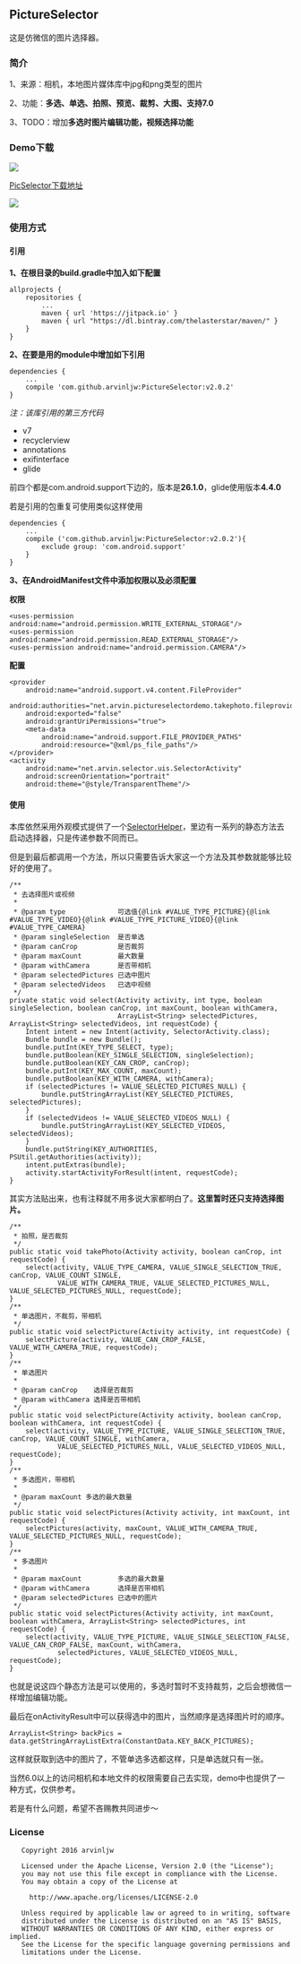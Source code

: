## PictureSelector

这是仿微信的图片选择器。

### 简介

1、来源：相机，本地图片媒体库中jpg和png类型的图片

2、功能：**多选、单选、拍照、预览、裁剪、大图、支持7.0**

3、TODO：增加**多选时图片编辑功能，视频选择功能**

### Demo下载

![](screenshot/ps_icon.png)

[PicSelector下载地址](app/PicSelector.apk)

![](screenshot/use_sample.png)

### 使用方式

#### 引用

**1、在根目录的build.gradle中加入如下配置**

```
allprojects {
    repositories {
        ...
        maven { url 'https://jitpack.io' }
        maven { url "https://dl.bintray.com/thelasterstar/maven/" }
    }
}
```

**2、在要是用的module中增加如下引用**

```
dependencies {
    ...
    compile 'com.github.arvinljw:PictureSelector:v2.0.2'
}
```

*注：该库引用的第三方代码*

* v7
* recyclerview
* annotations
* exifinterface
* glide

前四个都是com.android.support下边的，版本是**26.1.0**，glide使用版本**4.4.0**

若是引用的包重复可使用类似这样使用

```
dependencies {
    ...
    compile ('com.github.arvinljw:PictureSelector:v2.0.2'){
        exclude group: 'com.android.support'
    }
}
```

**3、在AndroidManifest文件中添加权限以及必须配置**

**权限**

```
<uses-permission android:name="android.permission.WRITE_EXTERNAL_STORAGE"/>
<uses-permission android:name="android.permission.READ_EXTERNAL_STORAGE"/>
<uses-permission android:name="android.permission.CAMERA"/>
```

**配置**

```
<provider
    android:name="android.support.v4.content.FileProvider"
    android:authorities="net.arvin.pictureselectordemo.takephoto.fileprovider"
    android:exported="false"
    android:grantUriPermissions="true">
    <meta-data
        android:name="android.support.FILE_PROVIDER_PATHS"
        android:resource="@xml/ps_file_paths"/>
</provider>
<activity
    android:name="net.arvin.selector.uis.SelectorActivity"
    android:screenOrientation="portrait"
    android:theme="@style/TransparentTheme"/>
```

#### 使用

本库依然采用外观模式提供了一个[SelectorHelper](selectorlibrary/src/main/java/net/arvin/selector/SelectorHelper.java)，里边有一系列的静态方法去启动选择器，只是传递参数不同而已。

但是到最后都调用一个方法，所以只需要告诉大家这一个方法及其参数就能够比较好的使用了。

```
/**
 * 去选择图片或视频
 *
 * @param type             可选值{@link #VALUE_TYPE_PICTURE}{@link #VALUE_TYPE_VIDEO}{@link #VALUE_TYPE_PICTURE_VIDEO}{@link #VALUE_TYPE_CAMERA}
 * @param singleSelection  是否单选
 * @param canCrop          是否裁剪
 * @param maxCount         最大数量
 * @param withCamera       是否带相机
 * @param selectedPictures 已选中图片
 * @param selectedVideos   已选中视频
 */
private static void select(Activity activity, int type, boolean singleSelection, boolean canCrop, int maxCount, boolean withCamera,
                           ArrayList<String> selectedPictures, ArrayList<String> selectedVideos, int requestCode) {
    Intent intent = new Intent(activity, SelectorActivity.class);
    Bundle bundle = new Bundle();
    bundle.putInt(KEY_TYPE_SELECT, type);
    bundle.putBoolean(KEY_SINGLE_SELECTION, singleSelection);
    bundle.putBoolean(KEY_CAN_CROP, canCrop);
    bundle.putInt(KEY_MAX_COUNT, maxCount);
    bundle.putBoolean(KEY_WITH_CAMERA, withCamera);
    if (selectedPictures != VALUE_SELECTED_PICTURES_NULL) {
        bundle.putStringArrayList(KEY_SELECTED_PICTURES, selectedPictures);
    }
    if (selectedVideos != VALUE_SELECTED_VIDEOS_NULL) {
        bundle.putStringArrayList(KEY_SELECTED_VIDEOS, selectedVideos);
    }
    bundle.putString(KEY_AUTHORITIES, PSUtil.getAuthorities(activity));
    intent.putExtras(bundle);
    activity.startActivityForResult(intent, requestCode);
}
```

其实方法贴出来，也有注释就不用多说大家都明白了。**这里暂时还只支持选择图片。**

```
/**
 * 拍照，是否裁剪
 */
public static void takePhoto(Activity activity, boolean canCrop, int requestCode) {
    select(activity, VALUE_TYPE_CAMERA, VALUE_SINGLE_SELECTION_TRUE, canCrop, VALUE_COUNT_SINGLE,
            VALUE_WITH_CAMERA_TRUE, VALUE_SELECTED_PICTURES_NULL, VALUE_SELECTED_PICTURES_NULL, requestCode);
}
/**
 * 单选图片，不裁剪，带相机
 */
public static void selectPicture(Activity activity, int requestCode) {
    selectPicture(activity, VALUE_CAN_CROP_FALSE, VALUE_WITH_CAMERA_TRUE, requestCode);
}
/**
 * 单选图片
 *
 * @param canCrop    选择是否裁剪
 * @param withCamera 选择是否带相机
 */
public static void selectPicture(Activity activity, boolean canCrop, boolean withCamera, int requestCode) {
    select(activity, VALUE_TYPE_PICTURE, VALUE_SINGLE_SELECTION_TRUE, canCrop, VALUE_COUNT_SINGLE, withCamera,
            VALUE_SELECTED_PICTURES_NULL, VALUE_SELECTED_VIDEOS_NULL, requestCode);
}
/**
 * 多选图片，带相机
 *
 * @param maxCount 多选的最大数量
 */
public static void selectPictures(Activity activity, int maxCount, int requestCode) {
    selectPictures(activity, maxCount, VALUE_WITH_CAMERA_TRUE, VALUE_SELECTED_PICTURES_NULL, requestCode);
}
/**
 * 多选图片
 *
 * @param maxCount         多选的最大数量
 * @param withCamera       选择是否带相机
 * @param selectedPictures 已选中的图片
 */
public static void selectPictures(Activity activity, int maxCount, boolean withCamera, ArrayList<String> selectedPictures, int requestCode) {
    select(activity, VALUE_TYPE_PICTURE, VALUE_SINGLE_SELECTION_FALSE, VALUE_CAN_CROP_FALSE, maxCount, withCamera,
            selectedPictures, VALUE_SELECTED_VIDEOS_NULL, requestCode);
}
```

也就是说这四个静态方法是可以使用的，多选时暂时不支持裁剪，之后会想微信一样增加编辑功能。

最后在onActivityResult中可以获得选中的图片，当然顺序是选择图片时的顺序。

```
ArrayList<String> backPics = data.getStringArrayListExtra(ConstantData.KEY_BACK_PICTURES);
```
这样就获取到选中的图片了，不管单选多选都这样，只是单选就只有一张。

当然6.0以上的访问相机和本地文件的权限需要自己去实现，demo中也提供了一种方式，仅供参考。

若是有什么问题，希望不吝赐教共同进步～

### License

```
   Copyright 2016 arvinljw

   Licensed under the Apache License, Version 2.0 (the "License");
   you may not use this file except in compliance with the License.
   You may obtain a copy of the License at

     http://www.apache.org/licenses/LICENSE-2.0

   Unless required by applicable law or agreed to in writing, software
   distributed under the License is distributed on an "AS IS" BASIS,
   WITHOUT WARRANTIES OR CONDITIONS OF ANY KIND, either express or implied.
   See the License for the specific language governing permissions and
   limitations under the License.
```